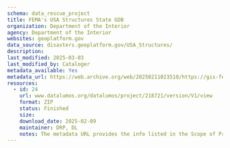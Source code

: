 ```yaml
---
schema: data_rescue_project 
title: FEMA's USA Structures State GDB
organization: Department of the Interior
agency: Department of the Interior
websites: geoplatform.gov
data_source: disasters.geoplatform.gov/USA_Structures/
description: 
last_modified: 2025-03-03
last_modified_by: Cataloger
metadata_available: Yes
metadata_url: https://web.archive.org/web/20250211023510/https://gis-fema.hub.arcgis.com/pages/usa-structures
resources:
  - id: 24
    url: www.datalumos.org/datalumos/project/218721/version/V1/view
    format: ZIP
    status: Finished
    size: 
    download_date: 2025-02-09
    maintainer: DRP, DL
    notes: The metadata URL provides the info listed in the Scope of Project - Universe section on Data Lumos (more background info than structured metadata)
---
```


